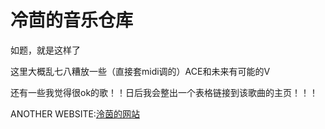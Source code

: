 # 冷茴的音乐仓库
如题，就是这样了

这里大概乱七八糟放一些（直接套midi调的）ACE和未来有可能的V

还有一些我觉得很ok的歌！！日后我会整出一个表格链接到该歌曲的主页！！！

ANOTHER WEBSITE:[泠茵的网站](https://github.com/peppermintlove/peppermintlove.github.io)
